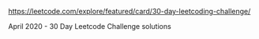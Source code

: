 https://leetcode.com/explore/featured/card/30-day-leetcoding-challenge/


April 2020 -
    30 Day Leetcode Challenge solutions
